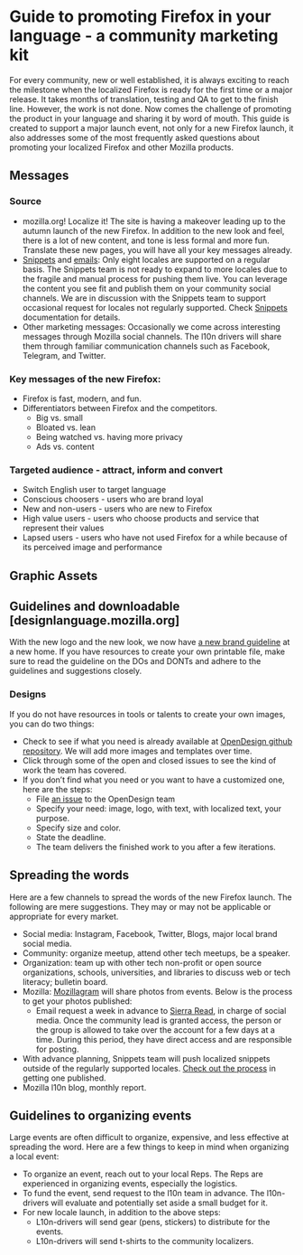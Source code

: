 # Guide to promoting Firefox in your language - a community marketing kit

For every community, new or well established, it is always exciting to reach the milestone when the localized Firefox is ready for the first time or a major release. It takes months of translation, testing and QA to get to the finish line. However, the work is not done. Now comes the challenge of promoting the product in your language and sharing it by word of mouth. This guide is created to support a major launch event, not only for a new Firefox launch, it also addresses some of the most frequently asked questions about promoting your localized Firefox and other Mozilla products.

## Messages

### Source

* mozilla.org! Localize it! The site is having a makeover leading up to the autumn launch of the new Firefox. In addition to the new look and feel, there is a lot of new content, and tone is less formal and more fun. Translate these new pages, you will have all your key messages already.
* [Snippets](https://github.com/mozilla-l10n/engagement-l10n/tree/master/en-US/snippets/2017) and [emails](https://github.com/mozilla-l10n/engagement-l10n/tree/master/en-US/emails/2017): Only eight locales are supported on a regular basis. The Snippets team is not ready to expand to more locales due to the fragile and manual process for pushing them live. You can leverage the content you see fit and publish them on your community social channels. We are in discussion with the Snippets team to support occasional request for locales not regularly supported. Check [Snippets](../webprojects/snippets.md) documentation for details.
* Other marketing messages: Occasionally we come across interesting messages through Mozilla social channels. The l10n drivers will share them through familiar communication channels such as Facebook, Telegram, and Twitter.

### Key messages of the new Firefox:

* Firefox is fast, modern, and fun.
* Differentiators between Firefox and the competitors.
    * Big vs. small
    * Bloated vs. lean
    * Being watched vs. having more privacy
    * Ads vs. content

### Targeted audience - attract, inform and convert

* Switch English user to target language
* Conscious choosers - users who are brand loyal
* New and non-users - users who are new to Firefox
* High value users - users who choose products and service that represent their values
* Lapsed users - users who have not used Firefox for a while because of its perceived image and performance

## Graphic Assets

## Guidelines and downloadable [designlanguage.mozilla.org]

With the new logo and the new look, we now have [a new brand guideline](https://designlanguage.mozilla.org) at a new home. If you have resources to create your own printable file, make sure to read the guideline on the DOs and DONTs and adhere to the guidelines and suggestions closely.

### Designs

If you do not have resources in tools or talents to create your own images, you can do two things:

* Check to see if what you need is already available at [OpenDesign github repository](https://github.com/mozilla/OpenDesign/tree/master/2017). We will add more images and templates over time.
* Click through some of the open and closed issues to see the kind of work the team has covered.
* If you don’t find what you need or you want to have a customized one, here are the steps:
    * File [an issue](https://github.com/mozilla/OpenDesign/issues) to the OpenDesign team
    * Specify your need: image, logo, with text, with localized text, your purpose.
    * Specify size and color.
    * State the deadline.
    * The team delivers the finished work to you after a few iterations.

## Spreading the words

Here are a few channels to spread the words of the new Firefox launch. The following are mere suggestions. They may or may not be applicable or appropriate for every market.

* Social media: Instagram, Facebook, Twitter, Blogs, major local brand social media.
* Community: organize meetup, attend other tech meetups, be a speaker.
* Organization: team up with other tech non-profit or open source organizations, schools, universities, and libraries to discuss web or tech literacy; bulletin board.
* Mozilla: [Mozillagram](https://www.instagram.com/mozillagram/) will share photos from events. Below is the process to get your photos published:
    * Email request a week in advance to [Sierra Read](mailto:sreed@mozilla.com), in charge of social media. Once the community lead is granted access, the person or the group is allowed to take over the account for a few days at a time. During this period, they have direct access and are responsible for posting.
* With advance planning, Snippets team will push localized snippets outside of the regularly supported locales. [Check out the process](../webprojects/snippets.md) in getting one published.
* Mozilla l10n blog, monthly report.

## Guidelines to organizing events

Large events are often difficult to organize, expensive, and less effective at spreading the word. Here are a few things to keep in mind when organizing a local event:

* To organize an event, reach out to your local Reps. The Reps are experienced in organizing events, especially the logistics.
* To fund the event, send request to the l10n team in advance. The l10n-drivers will evaluate and potentially set aside a small budget for it.
* For new locale launch, in addition to the above steps:
    * L10n-drivers will send gear (pens, stickers) to distribute for the events.
    * L10n-drivers will send t-shirts to the community localizers.
